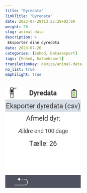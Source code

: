 ```yaml
---
title: "Dyredata"
linkTitle: "Dyredata"
date: 2023-07-28T13:25:28+02:00
weight: 20
slug: animal-data
description: >
 Eksporter dine dyredata
date: 2023-07-26
categories: [Enhed, Dataeksport]
tags: [Enhed, Dataeksport]
translationKey: device/animal-data
no_list: true
maphilight: true
---
```

<img src="animal-data.png" alt="VitalControl Data management" title="Data management" usemap="#workmap" class="maphilight" />

<map name="workmap">
  <area shape="rect" coords="2,40,238,80" alt="Eksporter dyredata (csv)" title="Eksporter dine dyredata&#10;Museklik: åbn dokumentation" href="/en/docs/data-export/usb-drive/">

  <area shape="rect" coords="2,80,238,200" alt="Afregistrer dyr" title="Angiv alderen, hvorfra dyr skal afregistreres&#10;Museklik: åbn dokumentation" href="/en/docs/device/data-management/animal-data/unregister-animal/">

  <area shape="rect" coords="2,282,120,319" alt="Tilbage" title="Al information og instruktioner til eksport af dyredata kan findes her&#10;Museklik: åbn dokumentation" href="/en/docs/device/data-management/">
</map>
